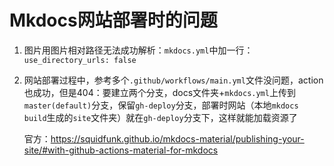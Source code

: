 # Mkdocs网站部署时的问题

1. 图片用图片相对路径无法成功解析：`mkdocs.yml`中加一行：`use_directory_urls: false` 

2. 网站部署过程中，参考多个`.github/workflows/main.yml`文件没问题，action也成功，但是404：要建立两个分支，docs文件夹+`mkdocs.yml`上传到`master(default)`分支，保留`gh-deploy`分支，部署时网站（本地`mkdocs build`生成的`site`文件夹）就在`gh-deploy`分支下，这样就能加载资源了

   官方：<https://squidfunk.github.io/mkdocs-material/publishing-your-site/#with-github-actions-material-for-mkdocs>

